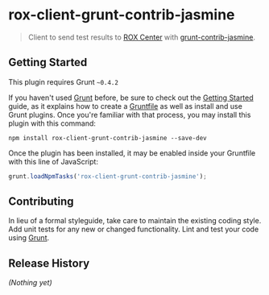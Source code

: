 # rox-client-grunt-contrib-jasmine

> Client to send test results to [ROX Center](https://github.com/lotaris/rox-center) with [grunt-contrib-jasmine](https://github.com/gruntjs/grunt-contrib-jasmine).



## Getting Started

This plugin requires Grunt `~0.4.2`

If you haven't used [Grunt](http://gruntjs.com/) before, be sure to check out the [Getting Started](http://gruntjs.com/getting-started) guide, as it explains how to create a [Gruntfile](http://gruntjs.com/sample-gruntfile) as well as install and use Grunt plugins. Once you're familiar with that process, you may install this plugin with this command:

```shell
npm install rox-client-grunt-contrib-jasmine --save-dev
```

Once the plugin has been installed, it may be enabled inside your Gruntfile with this line of JavaScript:

```js
grunt.loadNpmTasks('rox-client-grunt-contrib-jasmine');
```



## Contributing

In lieu of a formal styleguide, take care to maintain the existing coding style. Add unit tests for any new or changed functionality. Lint and test your code using [Grunt](http://gruntjs.com/).



## Release History

_(Nothing yet)_

